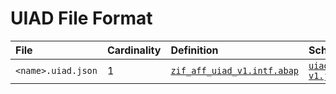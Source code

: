 # UIAD File Format

File | Cardinality | Definition | Schema | Example
:--- | :--- | :--- | :--- | :---
`<name>.uiad.json` | 1 | [`zif_aff_uiad_v1.intf.abap`](./type/zif_aff_uiad_v1.intf.abap) | [`uiad-v1.json`](./uiad-v1.json) | [`z_aff_example_uiad.uiad.json`](./examples/z_aff_example_uiad.uiad.json)
